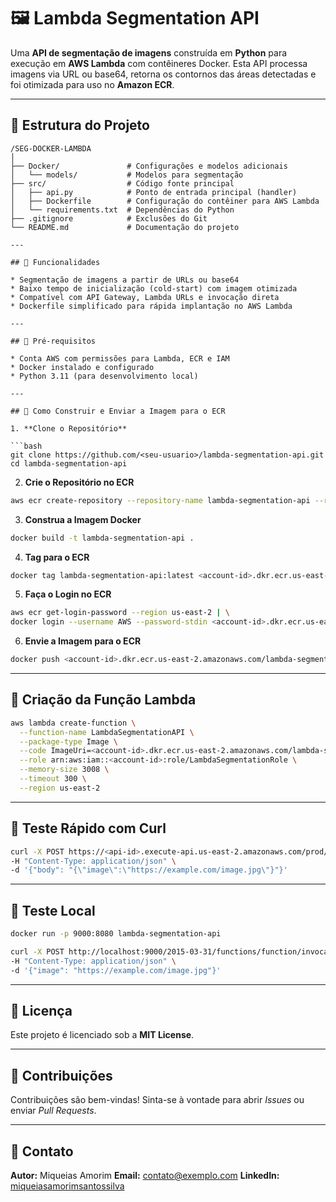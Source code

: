 # 🖼️ Lambda Segmentation API

Uma **API de segmentação de imagens** construída em **Python** para execução em **AWS Lambda** com contêineres Docker. Esta API processa imagens via URL ou base64, retorna os contornos das áreas detectadas e foi otimizada para uso no **Amazon ECR**.

---

## 📁 Estrutura do Projeto

```
/SEG-DOCKER-LAMBDA
│
├── Docker/               # Configurações e modelos adicionais
│   └── models/           # Modelos para segmentação
├── src/                  # Código fonte principal
│   ├── api.py            # Ponto de entrada principal (handler)
│   ├── Dockerfile        # Configuração do contêiner para AWS Lambda
│   └── requirements.txt  # Dependências do Python
├── .gitignore            # Exclusões do Git
└── README.md             # Documentação do projeto

---

## 🚀 Funcionalidades

* Segmentação de imagens a partir de URLs ou base64
* Baixo tempo de inicialização (cold-start) com imagem otimizada
* Compatível com API Gateway, Lambda URLs e invocação direta
* Dockerfile simplificado para rápida implantação no AWS Lambda

---

## 📝 Pré-requisitos

* Conta AWS com permissões para Lambda, ECR e IAM
* Docker instalado e configurado
* Python 3.11 (para desenvolvimento local)

---

## 🔧 Como Construir e Enviar a Imagem para o ECR

1. **Clone o Repositório**

```bash
git clone https://github.com/<seu-usuario>/lambda-segmentation-api.git
cd lambda-segmentation-api
```

2. **Crie o Repositório no ECR**

```bash
aws ecr create-repository --repository-name lambda-segmentation-api --region us-east-2
```

3. **Construa a Imagem Docker**

```bash
docker build -t lambda-segmentation-api .
```

4. **Tag para o ECR**

```bash
docker tag lambda-segmentation-api:latest <account-id>.dkr.ecr.us-east-2.amazonaws.com/lambda-segmentation-api:latest
```

5. **Faça o Login no ECR**

```bash
aws ecr get-login-password --region us-east-2 | \
docker login --username AWS --password-stdin <account-id>.dkr.ecr.us-east-2.amazonaws.com
```

6. **Envie a Imagem para o ECR**

```bash
docker push <account-id>.dkr.ecr.us-east-2.amazonaws.com/lambda-segmentation-api:latest
```

---

## 🚀 Criação da Função Lambda

```bash
aws lambda create-function \
  --function-name LambdaSegmentationAPI \
  --package-type Image \
  --code ImageUri=<account-id>.dkr.ecr.us-east-2.amazonaws.com/lambda-segmentation-api:latest \
  --role arn:aws:iam::<account-id>:role/LambdaSegmentationRole \
  --memory-size 3008 \
  --timeout 300 \
  --region us-east-2
```

---

## 🔗 Teste Rápido com Curl

```bash
curl -X POST https://<api-id>.execute-api.us-east-2.amazonaws.com/prod/segment \
-H "Content-Type: application/json" \
-d '{"body": "{\"image\":\"https://example.com/image.jpg\"}"}'
```

---

## 🧪 Teste Local

```bash
docker run -p 9000:8080 lambda-segmentation-api

curl -X POST http://localhost:9000/2015-03-31/functions/function/invocations \
-H "Content-Type: application/json" \
-d '{"image": "https://example.com/image.jpg"}'
```

---

## 📄 Licença

Este projeto é licenciado sob a **MIT License**.

---

## 🤝 Contribuições

Contribuições são bem-vindas! Sinta-se à vontade para abrir *Issues* ou enviar *Pull Requests*.

---

## 📧 Contato

**Autor:** Miqueias Amorim
**Email:** [contato@exemplo.com](mailto:kekoamorimsilva@gmail.com)
**LinkedIn:** [miqueiasamorimsantossilva](https://www.linkedin.com/in/miqueiasamorimsantossilva/)
